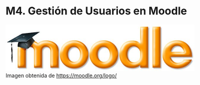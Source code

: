 
# M4. Gestión de Usuarios en Moodle

![](https://raw.githubusercontent.com/catedu/curso-moodle/master/img/logo-1024x254.jpg)
Imagen obtenida de https://moodle.org/logo/